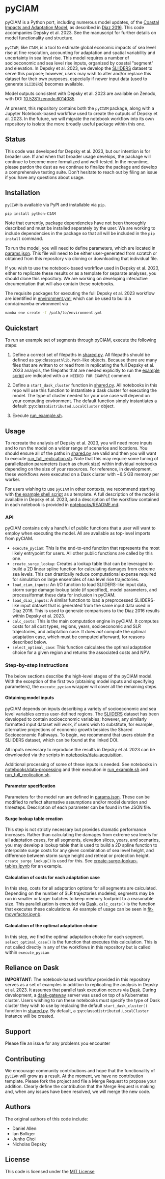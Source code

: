 # pyCIAM

pyCIAM is a Python port, including numerous model updates, of the [Coastal Impacts and Adaptation Model](https://github.com/delavane/CIAM), as described in [Diaz 2016](https://link.springer.com/article/10.1007/s10584-016-1675-4#Sec13). This code accompanies Depsky et al. 2023. See the manuscript for further details on model functionality and structure.

`pyCIAM`, like `CIAM`, is a tool to estimate global economic impacts of sea level rise at fine resolution, accounting for adaptation and spatial variability and uncertainty in sea level rise. This model requires a number of socioeconomic and sea level rise inputs, organized by coastal "segment" and elevation. In Depsky et al. 2023, we develop the [SLIIDERS](https://doi.org/10.5281/zenodo.6449230) dataset to serve this purpose; however, users may wish to alter and/or replace this dataset for their own purposes, especially if newer input data (used to generate `SLIIDERS`) becomes available.

Model outputs consistent with Depsky et al. 2023 are available on Zenodo, with DOI [10.5281/zenodo.6014085](https://doi.org/10.5281/zenodo.6014085)

At present, this repository contains both the `pyCIAM` package, along with a Jupyter Notebook-based workflow used to create the outputs of Depsky et al. 2023. In the future, we will migrate the notebook workflow into its own repository to isolate the more broadly useful package within this one.

## Status

This code was developed for Depsky et al. 2023, but our intention is for broader use. If and when that broader usage develops, the package will continue to become more formalized and well-tested. In the meantime, please pardon the dust as we continue to finalize the package and develop a comprehensive testing suite. Don't hesitate to reach out by filing an issue if you have any questions about usage.

## Installation

`pyCIAM` is available via PyPI and installable via `pip`.

```bash
pip install python-CIAM
```

Note that currently, package dependencies have not been thoroughly described and must be installed separately by the user. We are working to include dependencies in the package so that all will be included in the `pip install` command.

To run the model, you will need to define parameters, which are located in [params.json](./params.json). This file will need to be either user-generated from scratch or obtained from this repository via cloning or downloading that individual file.

If you wish to use the notebook-based workflow used in Depsky et al. 2023, either to replicate these results or as a template for separate analyses, you should clone this repository. We are working on developing interactive documentation that will also contain these notebooks.

The requisite packages for executing the full Depsky et al. 2023 workflow are identified in [environment.yml](environment/environment.yml) which can be used to build a conda/mamba environment via

```bash
mamba env create -f /path/to/environment.yml
```

## Quickstart

To run an example set of segments through pyCIAM, execute the following steps:

1. Define a correct set of filepaths in [shared.py](./notebooks/shared.py). All filepaths should be defined as :py:class:`pathlib.Path`-like objects. Because there are many files that are written to or read from in replicating the full Depsky et al. 2023 analysis, the filepaths that are needed explicitly to run the [example script](./notebooks/run_example.sh) are indicated with a `# NEEDED FOR EXAMPLE` comment.

2. Define a `start_dask_cluster` function in [shared.py](./notebooks/shared.py). All notebooks in this repo will use this function to instantiate a dask cluster for executing the model. The type of cluster needed for your use case will depend on your computing environment. The default function simply instantiates a default :py:class:`distributed.LocalCluster` object.

3. Execute [run_example.sh](./notebooks/run_example.sh).

## Usage

To recreate the analysis of Depsky et al. 2023, you will need more inputs and to run the model on a wider range of scenarios and locations. You should ensure all of the paths in [shared.py](.notebooks/shared.py) are valid and then you will want to execute [run_full_replication.sh](./notebooks/run_full_replication.sh). Note that this may require some tuning of parallelization parameters (such as chunk size) within individual notebooks depending on the size of your resources. For reference, in development, these workflows were executed on a Dask cluster with ~6.5 GB memory per worker.

For users wishing to use `pyCIAM` in other contexts, we recommend starting with [the example shell script](./notebooks/run_example.sh) as a template. A full description of the model is available in Depsky et al. 2023, and a description of the workflow contained in each notebook is provided in [notebooks/README.md](./notebooks/README.md).

### API

pyCIAM contains only a handful of public functions that a user will want to employ when executing the model. All are available as top-level imports from pyCIAM.

* `execute_pyciam`: This is the end-to-end function that represents the most likely entrypoint for users. All other public functions are called by this one.
* `create_surge_lookup`: Creates a lookup table that can be leveraged to build a 2D linear spline function for calculating damages from extreme sea levels. This can drastically reduce computational expense required for simulation on large ensembles of sea level rise trajectories.
* `load_ciam_inputs`: An I/O function to load SLIIDERS-like input data, storm surge damage lookup table (if specified), model parameters, and process/format these data for inclusion in pyCIAM.
* `load_diaz_inputs`: A similar function to load a preprocessed SLIIDERS-like input dataset that is generated from the same input data used in Diaz 2016. This is used to generate comparisons to the Diaz 2016 results within Depsky et al. 2023.
* `calc_costs`: This is the main computation engine in pyCIAM. It computes costs for all cost types, regions, years, socioeconomic and SLR trajectories, and adaptation case. It does *not* compute the optimal adaptation case, which must be computed afterward, for reasons described below.
* `select_optimal_case`: This function calculates the optimal adaptation choice for a given region and returns the associated costs and NPV.

### Step-by-step Instructions

The below sections describe the high-level stages of the pyCIAM model. With the exception of the first two (obtaining model inputs and specifying parameters), the `execute_pyciam` wrapper will cover all the remaining steps.

#### Obtaining model inputs

pyCIAM depends on inputs describing a variety of socioeconomic and sea level variables across user-defined regions. The [SLIIDERS](https://doi.org/10.5281/zenodo.6449230) dataset has been developed to contain socioeconomic variables; however, any similarly formatted input dataset will work, if users wish to substitute, for example, alternative projections of economic growth besides the Shared Socioeconomic Pathways. To begin, we recommend that users obtain the SLIIDERS dataset, which can be found at the linked DOI.

All inputs necessary to reproduce the results in Depsky et al. 2023 can be downloaded via the scripts in [notebooks/data-acquisition](./notebooks/data-acquisition).

Additional processing of some of these inputs is needed. See notebooks in [notebooks/data-processing](./notebooks/data-processing) and their execution in [run_example.sh](./notebooks/run_example.sh) and [run_full_replication.sh](./notebooks/run_full_replication.sh).

#### Parameter specification

Parameters for the model run are defined in [params.json](./params.json). These can be modified to reflect alternative assumptions and/or model duration and timesteps. Description of each parameter can be found in the JSON file.

#### Surge lookup table creation

This step is not strictly necessary but provides dramatic performance increases. Rather than calculating the damages from extreme sea levels for all adaptation cases, for all segments, elevation slices, years, and scenarios, you may develop a lookup table that is used to build a 2D spline function to interpolate surge costs for any given combination of sea level height, and difference between storm surge height and retreat or protection height. `create_surge_lookup()` is used for this. See [create-surge-lookup-tables.ipynb](./notebooks/models/create-surge-lookup-tables.ipynb) for an example.

#### Calculation of costs for each adaptation case

In this step, costs for all adaptation options for all segments are calculated. Depending on the number of SLR trajectories modeled, segments may be run in smaller or larger batches to keep memory footprint to a reasonable size. This parallelization is executed via [Dask](https://www.dask.org). `calc_costs()` is the function that executes these calculations. An example of usage can be seen in [fit-movefactor.ipynb](./notebooks/models/fit-movefactor.ipynb).

#### Calculation of the optimal adaptation choice

In this step, we find the optimal adaptation choice for each segment. `select_optimal_case()` is the function that executes this calculation. This is not called directly in any of the workflows in this repository but is called within `execute_pyciam`

## Reliance on Dask

**IMPORTANT**: The notebook-based workflow provided in this repository serves as a set of examples in addition to replicating the analysis in Depsky et al. 2023. It assumes that parallel task execution occurs via [Dask](https://dask.org). During development, a [dask-gateway](https://gateway.dask.org/) server was used on top of a Kubernetes cluster. Users wishing to run these notebooks must specify the type of Dask cluster they wish to use by replacing the default `start_dask_cluster()` function in [shared.py](./notebooks/shared.py). By default, a :py:class:`distributed.LocalCluster` instance will be created.

## Support

Please file an issue for any problems you encounter

## Contributing

We encourage community contributions and hope that the functionality of `pyCIAM` will grow as a result. At the moment, we have no contribution template. Please fork the project and file a Merge Request to propose your addition. Clearly define the contribution that the Merge Request is making and, when any issues have been resolved, we will merge the new code.

## Authors

The original authors of this code include:

* Daniel Allen
* Ian Bolliger
* Junho Choi
* Nicholas Depsky

## License

This code is licensed under the [MIT License](./LICENSE)
